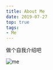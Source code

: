 ```yaml
---
title: About Me
date: 2019-07-27
top: true
tags:
- Me
---
```

做个自我介绍吧

![me](http://simon.bzk.ink/blog/20190730/7n4vw1HCvcMg.jpg?)
